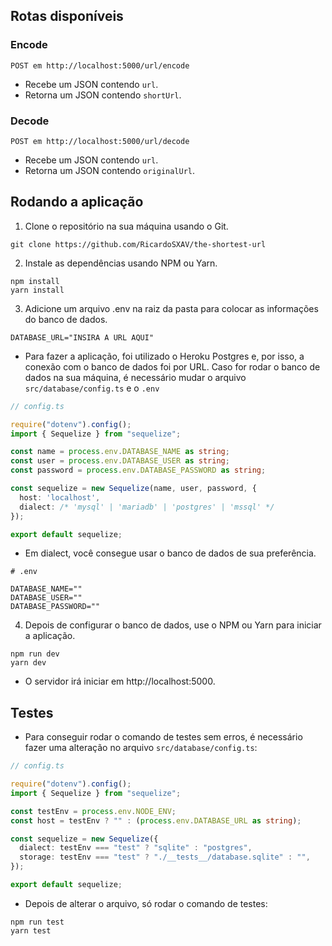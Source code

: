 ## Rotas disponíveis

### Encode

```
POST em http://localhost:5000/url/encode
```

* Recebe um JSON contendo ```url```.
* Retorna um JSON contendo ```shortUrl```.

### Decode

```
POST em http://localhost:5000/url/decode
```

* Recebe um JSON contendo ```url```.
* Retorna um JSON contendo ```originalUrl```.

## Rodando a aplicação

1. Clone o repositório na sua máquina usando o Git.

```
git clone https://github.com/RicardoSXAV/the-shortest-url
```

2. Instale as dependências usando NPM ou Yarn.

```
npm install
yarn install
```

3. Adicione um arquivo .env na raiz da pasta para colocar as informações do banco de dados.

```env
DATABASE_URL="INSIRA A URL AQUI"
```

* Para fazer a aplicação, foi utilizado o Heroku Postgres e, por isso, a conexão com o banco de dados foi por URL. 
Caso for rodar o banco de dados na sua máquina, é necessário mudar o arquivo ```src/database/config.ts``` e o ```.env```

```Typescript
// config.ts

require("dotenv").config();
import { Sequelize } from "sequelize";

const name = process.env.DATABASE_NAME as string;
const user = process.env.DATABASE_USER as string;
const password = process.env.DATABASE_PASSWORD as string;

const sequelize = new Sequelize(name, user, password, {
  host: 'localhost',
  dialect: /* 'mysql' | 'mariadb' | 'postgres' | 'mssql' */
});

export default sequelize;

```

* Em dialect, você consegue usar o banco de dados de sua preferência.

```env
# .env

DATABASE_NAME=""
DATABASE_USER=""
DATABASE_PASSWORD=""
```

4. Depois de configurar o banco de dados, use o NPM ou Yarn para iniciar a aplicação.
```
npm run dev
yarn dev
```

* O servidor irá iniciar em http://localhost:5000.

## Testes

* Para conseguir rodar o comando de testes sem erros, é necessário fazer uma alteração no arquivo ```src/database/config.ts```:

```Typescript
// config.ts

require("dotenv").config();
import { Sequelize } from "sequelize";

const testEnv = process.env.NODE_ENV;
const host = testEnv ? "" : (process.env.DATABASE_URL as string);

const sequelize = new Sequelize({
  dialect: testEnv === "test" ? "sqlite" : "postgres",
  storage: testEnv === "test" ? "./__tests__/database.sqlite" : "",
});

export default sequelize;
```

* Depois de alterar o arquivo, só rodar o comando de testes:

```
npm run test
yarn test
```
